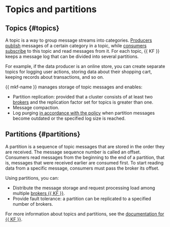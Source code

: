 # Topics and partitions

## Topics {#topics}

A topic is a way to group message streams into categories. [Producers](producers-consumers.md) [publish](../operations/connect.md) messages of a certain category in a topic, while [consumers](producers-consumers.md) [subscribe](../operations/connect.md) to this topic and read messages from it. For each topic, {{ KF }} keeps a message log that can be divided into several partitions.

For example, if the data producer is an online store, you can create separate topics for logging user actions, storing data about their shopping cart, keeping records about transactions, and so on.

{{ mkf-name }} manages storage of topic messages and enables:

- Partition replication: provided that a cluster consists of at least two [brokers](brokers.md) and the replication factor set for topics is greater than one.
- Message compaction.
- Log purging [in accordance with the policy](../operations/cluster-topics.md#create-topic) when partition messages become outdated or the specified log size is reached.

## Partitions {#partitions}

A partition is a sequence of topic messages that are stored in the order they are received. The message sequence number is called an offset. Consumers read messages from the beginning to the end of a partition, that is, messages that were received earlier are consumed first. To start reading data from a specific message, consumers must pass the broker its offset.

Using partitions, you can:

- Distribute the message storage and request processing load among multiple [brokers {{ KF }}](brokers.md).
- Provide fault tolerance: a partition can be replicated to a specified number of brokers.

For more information about topics and partitions, see the [documentation for {{ KF }}](https://kafka.apache.org/documentation/#intro_topics).

